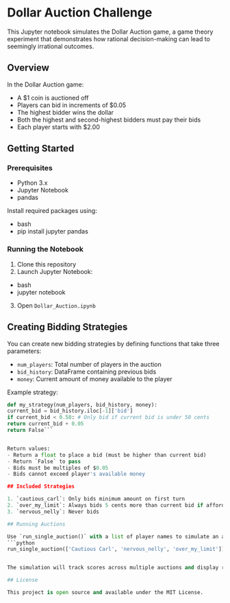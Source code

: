 # Dollar Auction Challenge

This Jupyter notebook simulates the Dollar Auction game, a game theory experiment that demonstrates how rational decision-making can lead to seemingly irrational outcomes.

## Overview

In the Dollar Auction game:
- A $1 coin is auctioned off
- Players can bid in increments of $0.05
- The highest bidder wins the dollar
- Both the highest and second-highest bidders must pay their bids
- Each player starts with $2.00

## Getting Started

### Prerequisites
- Python 3.x
- Jupyter Notebook
- pandas

Install required packages using: 
- bash
- pip install jupyter pandas

### Running the Notebook
1. Clone this repository
2. Launch Jupyter Notebook:
- bash
- jupyter notebook

3. Open `Dollar_Auction.ipynb`

## Creating Bidding Strategies

You can create new bidding strategies by defining functions that take three parameters:
- `num_players`: Total number of players in the auction
- `bid_history`: DataFrame containing previous bids
- `money`: Current amount of money available to the player

Example strategy:

```python
def my_strategy(num_players, bid_history, money):
current_bid = bid_history.iloc[-1]['bid']
if current_bid < 0.50: # Only bid if current bid is under 50 cents
return current_bid + 0.05
return False```


Return values:
- Return a float to place a bid (must be higher than current bid)
- Return `False` to pass
- Bids must be multiples of $0.05
- Bids cannot exceed player's available money

## Included Strategies

1. `cautious_carl`: Only bids minimum amount on first turn
2. `over_my_limit`: Always bids 5 cents more than current bid if affordable
3. `nervous_nelly`: Never bids

## Running Auctions

Use `run_single_auction()` with a list of player names to simulate an auction:
```python
run_single_auction(['Cautious Carl', 'nervous_nelly', 'over_my_limit'])```


The simulation will track scores across multiple auctions and display results after each game.

## License

This project is open source and available under the MIT License.
